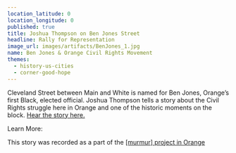 ```yaml
---
location_latitude: 0
location_longitude: 0
published: true
title: Joshua Thompson on Ben Jones Street
headline: Rally for Representation
image_url: images/artifacts/BenJones_1.jpg
name: Ben Jones & Orange Civil Rights Movement
themes:
  - history-us-cities
  - corner-good-hope
---
```

Cleveland Street between Main and White is named for Ben Jones, Orange’s first Black, elected official. Joshua Thompson tells a story about the Civil Rights struggle here in Orange and one of the historic moments on the block. [Hear the story here.](https://soundcloud.com/murmur-orange-nj/ben-jones-street-joshua-rally)  

Learn More:  

This story was recorded as a part of the [[murmur] project in Orange](http://hiddentreasuresoforange.org/artifacts/murmur-orange)
